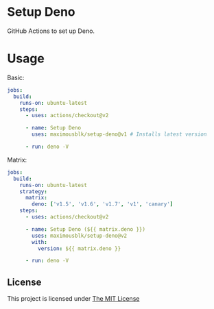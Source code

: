 # Setup Deno

GitHub Actions to set up Deno.

# Usage

Basic:

```yml
jobs:
  build:
    runs-on: ubuntu-latest
    steps:
      - uses: actions/checkout@v2

      - name: Setup Deno
        uses: maximousblk/setup-deno@v1 # Installs latest version

      - run: deno -V
```

Matrix:

```yaml
jobs:
  build:
    runs-on: ubuntu-latest
    strategy:
      matrix:
        deno: ['v1.5', 'v1.6', 'v1.7', 'v1', 'canary']
    steps:
      - uses: actions/checkout@v2

      - name: Setup Deno (${{ matrix.deno }})
        uses: maximousblk/setup-deno@v2
        with:
          version: ${{ matrix.deno }}

      - run: deno -V
```

## License

This project is licensed under [The MIT License](./LICENSE)
